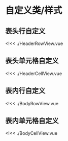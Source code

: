 # 自定义类/样式

## 表头行自定义

<!<< ./HeaderRowView.vue

## 表头单元格自定义

<!<< ./HeaderCellView.vue

## 表内行自定义

<!<< ./BodyRowView.vue

## 表内单元格自定义

<!<< ./BodyCellView.vue